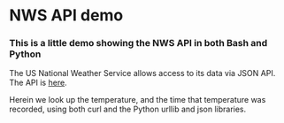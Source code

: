 # NWS API demo 

### This is a little demo showing the NWS API in both Bash and Python

The US National Weather Service allows access to its data via JSON API.  
The API is [here](https://www.weather.gov/documentation/services-web-api). 

Herein we look up the temperature, and the time that temperature was 
recorded, using both curl and the Python urllib and json libraries.
